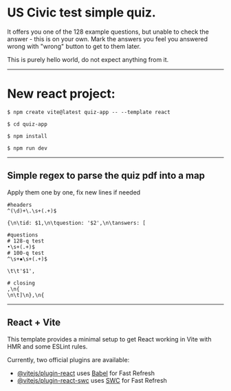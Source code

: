 # US Civic test simple quiz.

It offers you one of the 128 example questions, but unable to check the answer - this is on your own. Mark the answers you feel you answered wrong with "wrong" button to get to them later.

This is purely hello world, do not expect anything from it. 


--------


# New react project: 
```shell
$ npm create vite@latest quiz-app -- --template react

$ cd quiz-app

$ npm install

$ npm run dev
```
----
## Simple regex to parse the quiz pdf into a map

Apply them one by one, fix new lines if needed
```
#headers
^(\d)+\.\s+(.+)$

{\n\tid: $1,\n\tquestion: '$2',\n\tanswers: [

#questions
# 128-q test
•\s+(.+)$ 
# 100-q test
^\s+▪\s+(.+)$

\t\t'$1',

# closing
,\n{
\n\t]\n},\n{
```


----

## React + Vite

This template provides a minimal setup to get React working in Vite with HMR and some ESLint rules.

Currently, two official plugins are available:

- [@vitejs/plugin-react](https://github.com/vitejs/vite-plugin-react/blob/main/packages/plugin-react/README.md) uses [Babel](https://babeljs.io/) for Fast Refresh
- [@vitejs/plugin-react-swc](https://github.com/vitejs/vite-plugin-react-swc) uses [SWC](https://swc.rs/) for Fast Refresh
